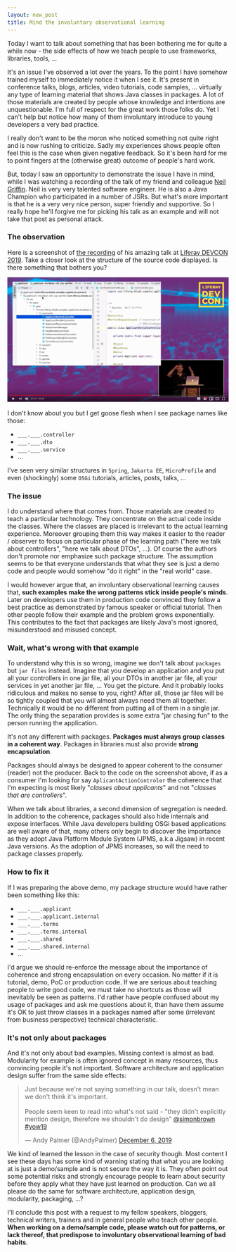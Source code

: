 ```yaml
---
layout: new_post
title: Mind the involuntary observational learning
---
```


Today I want to talk about something that has been bothering me for quite a while now - the side effects of how we teach people to use frameworks, libraries, tools, ...

It's an issue I've observed a lot over the years. To the point I have somehow trained myself to immediately notice it when I see it. It's present in conference talks, blogs, articles, video tutorials, code samples, ... virtually any type of learning material that shows Java classes in packages. A lot of those materials are created by people whose knowledge and intentions are unquestionable. I'm full of respect for the great work those folks do. Yet I can't help but notice how many of them involuntary introduce to young developers a very bad practice.

<!--more-->

I really don't want to be the moron who noticed something not quite right and is now rushing to criticize. Sadly my experiences shows people often feel this is the case when given negative feedback. So it's been hard for me to point fingers at the (otherwise great) outcome of people's hard work.

But, today I saw an opportunity to demonstrate the issue I have in mind, while I was watching a recording of the talk of my friend and colleague [Neil Griffin](https://twitter.com/NeilGriffin95). Neil is very very talented software engineer. He is also a Java Champion who participated in a number of JSRs. But what's more important is that he is a very very nice person, super friendly and supportive. So I really hope he'll forgive me for picking his talk as an example and will not take that post as personal attack.

### The observation

Here is a screenshot of [the recording](https://www.youtube.com/watch?v=r_9xPbVsGX0) of his amazing talk at [Liferay DEVCON 2019](https://www.liferay.com/web/events-devcon-recap). Take a closer look at the structure of the source code displayed. Is there something that bothers you?

![Screenshot of Neil's talk recording](/assets/2019-12-14-Mind_the_involuntary_observational_learning/talk-screenshot.png)

I don't know about you but I get goose flesh when I see package names like those:

- `___.___.controller`
- `___.___.dto`
- `___.___.service`
- ...

I've seen very similar structures in `Spring`, `Jakarta EE`, `MicroProfile` and even (shockingly) some `OSGi` tutorials, articles, posts, talks, ...

### The issue

I do understand where that comes from. Those materials are created to teach a particular technology. They concentrate on the actual code inside the classes. Where the classes are placed is irrelevant to the actual learning experience. Moreover grouping them this way makes it easier to the reader / observer to focus on particular phase of the learning path ("here we talk about controllers", "here we talk about DTOs", ...). Of course the authors don't promote nor emphasize such package structure. The assumption seems to be that everyone understands that what they see is just a demo code and people would somehow "do it right" in the "real world" case.

I would however argue that, an involuntary observational learning causes that, **such examples make the wrong patterns stick inside people's minds**. Later on developers use them in production code convinced they follow a best practice as demonstrated by famous speaker or official tutorial. Then other people follow their example and the problem grows exponentially. This contributes to the fact that packages are likely Java's most ignored, misunderstood and misused concept.

### Wait, what's wrong with that example

To understand why this is so wrong, imagine we don't talk about `packages` but `jar files` instead. Imagine that you develop an application and you put all your controllers in one jar file, all your DTOs in another jar file, all your services in yet another jar file, ... You get the picture. And it probably looks ridiculous and makes no sense to you, right? After all, those jar files will be so tightly coupled that you will almost always need them all together. Technically it would be no different from putting all of them in a single jar. The only thing the separation provides is some extra "jar chasing fun" to the person running the application.

It's not any different with packages. **Packages must always group classes in a coherent way**. Packages in libraries must also provide **strong encapsulation**.

Packages should always be designed to appear coherent to the consumer (reader) not the producer. Back to the code on the screenshot above, if as a consumer I'm looking for say `AplicantActionControler` the coherence that I'm expecting is most likely "_classes about applicants_" and not "_classes that are controllers_".

When we talk about libraries, a second dimension of segregation is needed. In addition to the coherence, packages should also hide internals and expose interfaces. While Java developers building OSGi based applications are well aware of that, many others only begin to discover the importance as they adopt Java Platform Module System (JPMS, a.k.a Jigsaw) in recent Java versions. As the adoption of JPMS increases, so will the need to package classes properly.

### How to fix it

If I was preparing the above demo, my package structure would have rather been something like this:

- `___.___.applicant`
- `___.___.applicant.internal`
- `___.___.terms`
- `___.___.terms.internal`
- `___.___.shared`
- `___.___.shared.internal`
- ...

I'd argue we should re-enforce the message about the importance of coherence and strong encapsulation on every occasion. No matter if it is tutorial, demo, PoC or production code. If we are serious about teaching people to write good code, we must take no shortcuts as those will inevitably be seen as patterns. I'd rather have people confused about my usage of packages and ask me questions about it, than have them assume it's OK to just throw classes in a packages named after some (irrelevant from business perspective) technical characteristic.

### It's not only about packages

And it's not only about bad examples. Missing context is almost as bad. Modularity for example is often ignored concept in many resources, thus convincing people it's not important. Software architecture and application design suffer from the same side effects:

<script async src="https://platform.twitter.com/widgets.js" charset="utf-8"></script>
<blockquote class="twitter-tweet">
    <p lang="en" dir="ltr">
        Just because we&#39;re not saying something in our talk, doesn&#39;t mean we don&#39;t think it&#39;s important.
        <br><br>People seem keen to read into what&#39;s not said - &quot;they didn&#39;t explicitly mention design, therefore we shouldn&#39;t do design&quot;
        <a href="https://twitter.com/simonbrown?ref_src=twsrc%5Etfw">@simonbrown</a> 
        <a href="https://twitter.com/hashtag/yow19?src=hash&amp;ref_src=twsrc%5Etfw">#yow19</a>
    </p>
    &mdash; Andy Palmer (@AndyPalmer) <a href="https://twitter.com/AndyPalmer/status/1202744513850044416?ref_src=twsrc%5Etfw">December 6, 2019</a>
</blockquote> 

We kind of learned the lesson in the case of security though. Most content I see these days has some kind of warning stating that what you are looking at is just a demo/sample and is not secure the way it is. They often point out some potential risks and strongly encourage people to learn about security before they apply what they have just learned on production. Can we all please do the same for software architecture, application design, modularity, packaging, ...?

I'll conclude this post with a request to my fellow speakers, bloggers, technical writers, trainers and in general people who teach other people. **When working on a demo/sample code, please watch out for patterns, or lack thereof, that predispose to involuntary observational learning of bad habits**.
